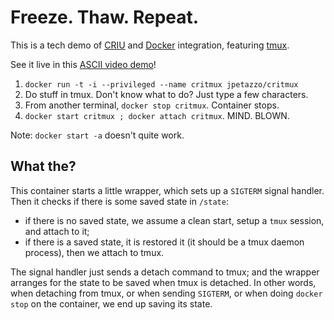 # Freeze. Thaw. Repeat.

This is a tech demo of [CRIU] and [Docker] integration, featuring [tmux].

See it live in this [ASCII video demo]!

1. ``docker run -t -i --privileged --name critmux jpetazzo/critmux``
2. Do stuff in tmux. Don't know what to do? Just type a few characters.
3. From another terminal, ``docker stop critmux``. Container stops.
4. ``docker start critmux ; docker attach critmux``. MIND. BLOWN.

Note: ``docker start -a`` doesn't quite work.

## What the?

This container starts a little wrapper, which sets up a ``SIGTERM``
signal handler. Then it checks if there is some saved state in
``/state``:

- if there is no saved state, we assume a clean start, setup a
  ``tmux`` session, and attach to it;
- if there is a saved state, it is restored it (it should be a tmux
  daemon process), then we attach to tmux.

The signal handler just sends a detach command to tmux; and the
wrapper arranges for the state to be saved when tmux is detached.
In other words, when detaching from tmux, or when sending ``SIGTERM``,
or when doing ``docker stop`` on the container, we end up saving its
state.

[ASCII video demo]: https://asciinema.org/a/9889
[CRIU]: http://criu.org/
[Docker]: http://www.docker.com/
[tmux]: http://tmux.sourceforge.net/ 
